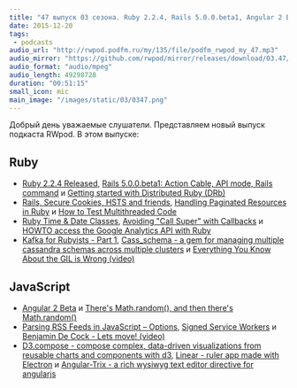 ```yaml
---
title: "47 выпуск 03 сезона. Ruby 2.2.4, Rails 5.0.0.beta1, Angular 2 Beta, Cass_schema, Math.random(), Linear и прочее"
date: 2015-12-20
tags:
 - podcasts
audio_url: "http://rwpod.podfm.ru/my/135/file/podfm_rwpod_my_47.mp3"
audio_mirror: "https://github.com/rwpod/mirror/releases/download/03.47/0347.mp3"
audio_format: "audio/mpeg"
audio_length: 49298728
duration: "00:51:15"
small_icon: mic
main_image: "/images/static/03/0347.png"
---
```


Добрый день уважаемые слушатели. Представляем новый выпуск подкаста RWpod. В этом выпуске:

## Ruby

 - [Ruby 2.2.4 Released](https://www.ruby-lang.org/en/news/2015/12/16/ruby-2-2-4-released/), [Rails 5.0.0.beta1: Action Cable, API mode, Rails command](http://weblog.rubyonrails.org/2015/12/18/Rails-5-0-beta1/) и [Getting started with Distributed Ruby (DRb)](http://nithinbekal.com/posts/distributed-ruby/)
 - [Rails, Secure Cookies, HSTS and friends](http://eftimov.net/rails-tls-hsts-cookies/), [Handling Paginated Resources in Ruby](https://rossta.net/blog/paginated-resources-in-ruby.html) и [How to Test Multithreaded Code](http://www.mikeperham.com/2015/12/14/how-to-test-multithreaded-code/)
 - [Ruby Time & Date Classes](http://www.blackbytes.info/2015/12/ruby-time/), [Avoiding "Call Super" with Callbacks](http://weblog.jamisbuck.org/2015/12/19/avoiding-call-super-with-callbacks.html) и [HOWTO access the Google Analytics API with Ruby](http://readysteadycode.com/howto-access-the-google-analytics-api-with-ruby)
 - [Kafka for Rubyists - Part 1](http://www.markphelps.me/2015/12/14/kafka-for-rubyists.html), [Cass_schema - a gem for managing multiple cassandra schemas across multiple clusters](https://github.com/datto/cass_schema) и [Everything You Know About the GIL is Wrong (video)](https://www.youtube.com/watch?v=dP4U1yI1WZ0)

## JavaScript

 - [Angular 2 Beta](http://angularjs.blogspot.com/2015/12/angular-2-beta.html) и [There's Math.random(), and then there's Math.random()](http://v8project.blogspot.com/2015/12/theres-mathrandom-and-then-theres.html)
 - [Parsing RSS Feeds in JavaScript – Options](http://www.raymondcamden.com/2015/12/08/parsing-rss-feeds-in-javascript-options), [Signed Service Workers](https://github.com/qgustavor/signed-service-workers) и [Benjamin De Cock - Lets move! (video)](https://www.youtube.com/watch?v=J6wUmQDQBkw)
 - [D3.compose - compose complex, data-driven visualizations from reusable charts and components with d3](http://csnw.github.io/d3.compose/), [Linear - ruler app made with Electron](http://mikaa123.github.io/linear-website/) и [Angular-Trix - a rich wysiwyg text editor directive for angularjs](http://sachinchoolur.github.io/angular-trix/)

<!--more-->

